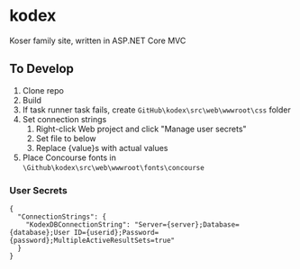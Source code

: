 # kodex
Koser family site, written in ASP.NET Core MVC

## To Develop
1. Clone repo
2. Build
3. If task runner task fails, create `GitHub\kodex\src\web\wwwroot\css` folder
4. Set connection strings
    1. Right-click Web project and click "Manage user secrets"
    2. Set file to below
    3. Replace {value}s with actual values
5. Place Concourse fonts in `\Github\kodex\src\web\wwwroot\fonts\concourse`


### User Secrets
```
{
  "ConnectionStrings": {
    "KodexDBConnectionString": "Server={server};Database={database};User ID={userid};Password={password};MultipleActiveResultSets=true"
  }
}
